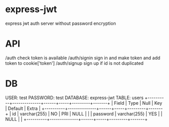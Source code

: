 # express-jwt
express jwt auth server without password encryption

# API
/auth
check token is available
/auth/signin
sign in and make token and add token to cookie['token']
/auth/signup
sign up if id is not duplicated

# DB
USER: test
PASSWORD: test
DATABASE: express-jwt
TABLE: users
+----------+--------------+------+-----+---------+-------+
| Field    | Type         | Null | Key | Default | Extra |
+----------+--------------+------+-----+---------+-------+
| id       | varchar(255) | NO   | PRI | NULL    |       |
| password | varchar(255) | YES  |     | NULL    |       |
+----------+--------------+------+-----+---------+-------+
